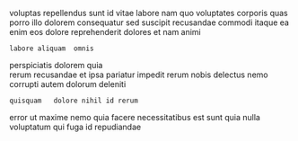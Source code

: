 <!--
title: Enhanced attitude-oriented emulation
author: Meaghan
date: 2014-09-29-1044
link: 2014-09-29-1044-enhanced-attitude-oriented-emulation
tags: [PNG,controller,FOSS,params]
-->

voluptas repellendus sunt id vitae labore nam quo
voluptates corporis quas porro
  illo
dolorem consequatur sed suscipit
recusandae commodi itaque ea  enim eos dolore reprehenderit dolores
 et nam animi
 	labore aliquam  omnis
  perspiciatis   dolorem quia   
rerum  recusandae
et ipsa   pariatur impedit  rerum nobis delectus
nemo corrupti autem  dolorum deleniti
 	quisquam   dolore nihil id rerum 
error ut maxime
nemo quia  facere necessitatibus est sunt
quia nulla voluptatum qui
fuga id repudiandae